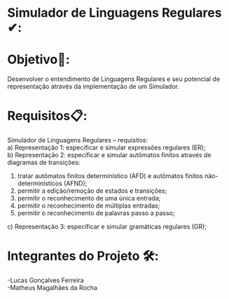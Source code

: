# Simulador de Linguagens Regulares ✔:

# Objetivo🎯:
Desenvolver o entendimento de Linguagens Regulares e seu potencial de representação através da implementação de um Simulador.

# Requisitos📋:
Simulador de Linguagens Regulares – requisitos: \
a) Representação 1: especificar e simular expressões regulares (ER); \
b) Representação 2: especificar e simular autômatos finitos através de diagramas de transições: 
1. tratar autômatos finitos determinístico (AFD) e autômatos finitos não-determinísticos (AFND); 
2. permitir a edição/remoção de estados e transições; 
3. permitir o reconhecimento de uma única entrada;
4. permitir o reconhecimento de múltiplas entradas;
5. permitir o reconhecimento de palavras passo a passo; 
 
c) Representação 3: especificar e simular gramáticas regulares (GR);

# Integrantes do Projeto 🛠️:

-Lucas Gonçalves Ferreira \
-Matheus Magalhães da Rocha
